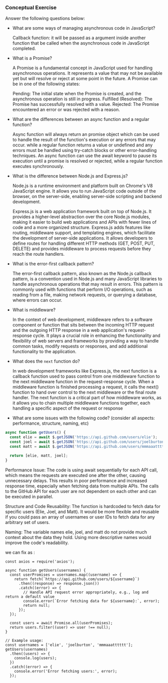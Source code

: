 ### Conceptual Exercise

Answer the following questions below:

- What are some ways of managing asynchronous code in JavaScript?

  Callback function: it will be passed as a argument inside another function that be called when the asynchronous code in JavaScript completed.

- What is a Promise?

  A Promise is a fundamental concept in JavaScript used for handling asynchronous operations. It represents a value that may not be available yet but will resolve or reject at some point in the future. 
  A Promise can be in one of the following states:

    Pending: The initial state when the Promise is created, and the asynchronous operation is still in progress.
    Fulfilled (Resolved): The Promise has successfully resolved with a value.
    Rejected: The Promise encountered an error or was rejected with a reason.

- What are the differences between an async function and a regular function?

  Async function will always return an promise object which can be used to handle the result of the function's execution or any errors that may occur. while a regular function returns a value or undefined and any errors must be handled using try-catch blocks or other error-handling techniques.
  An async function can use the await keyword to pause its execution until a promise is resolved or rejected, while a regular function executes synchronously.

- What is the difference between Node.js and Express.js?

  Node.js is a runtime environment and platform built on Chrome's V8 JavaScript engine. It allows you to run JavaScript code outside of the browser, on the server-side, enabling server-side scripting and backend development.

  Express.js is a web application framework built on top of Node.js. It provides a higher-level abstraction over the core Node.js modules, making it easier to build web applications and APIs with fewer lines of code and a more organized structure.
  Express.js adds features like routing, middleware support, and templating engines, which facilitate the development of server-side applications. It allows developers to define routes for handling different HTTP methods (GET, POST, PUT, DELETE) and provides middleware to process requests before they reach the route handlers.

- What is the error-first callback pattern?

  The error-first callback pattern, also known as the Node.js callback pattern, is a convention used in Node.js and many JavaScript libraries to handle asynchronous operations that may result in errors. This pattern is commonly used with functions that perform I/O operations, such as reading from a file, making network requests, or querying a database, where errors can occur.

- What is middleware?

  In the context of web development, middleware refers to a software component or function that sits between the incoming HTTP request and the outgoing HTTP response in a web application's request-response cycle. It plays a crucial role in enhancing the functionality and flexibility of web servers and frameworks by providing a way to handle common tasks, modify requests or responses, and add additional functionality to the application.

- What does the `next` function do?

  In web development frameworks like Express.js, the next function is a callback function used to pass control from one middleware function to the next middleware function in the request-response cycle. When a middleware function is finished processing a request, it calls the next() function to hand over control to the next middleware or the final route handler. The next function is a critical part of how middleware works, as it allows you to chain multiple middleware functions together, each handling a specific aspect of the request or response

- What are some issues with the following code? (consider all aspects: performance, structure, naming, etc)

```js
async function getUsers() {
  const elie = await $.getJSON('https://api.github.com/users/elie');
  const joel = await $.getJSON('https://api.github.com/users/joelburton');
  const matt = await $.getJSON('https://api.github.com/users/mmmaaatttttt');

  return [elie, matt, joel];
}
```

  Performance Issue:
    The code is using await sequentially for each API call, which means the requests are executed one after the other, causing unnecessary delays. This results in poor performance and increased response time, especially when fetching data from multiple APIs.
    The calls to the GitHub API for each user are not dependent on each other and can be executed in parallel.

  Structure and Code Reusability:
    The function is hardcoded to fetch data for specific users (Elie, Joel, and Matt). It would be more flexible and reusable if you could pass an array of usernames or user IDs to fetch data for any arbitrary set of users.

  Naming:
    The variable names elie, joel, and matt do not provide much context about the data they hold. Using more descriptive names would improve the code's readability.

  we can fix as :

    const axios = require('axios');

    async function getUsers(usernames) {
      const userPromises = usernames.map((username) => {
        return fetch(`https://api.github.com/users/${username}`)
          .then((response) => response.json())
          .catch((error) => {
            // Handle API request error appropriately, e.g., log and return a default value
            console.error(`Error fetching data for ${username}:`, error);
            return null;
          });
      });

      const users = await Promise.all(userPromises);
      return users.filter((user) => user !== null);
    }

    // Example usage:
    const usernames = ['elie', 'joelburton', 'mmmaaatttttt'];
    getUsers(usernames)
      .then((users) => {
        console.log(users);
      })
      .catch((error) => {
        console.error('Error fetching users:', error);
      });

